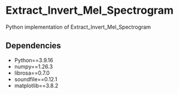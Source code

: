 # Extract_Invert_Mel_Spectrogram
Python implementation of Extract_Invert_Mel_Spectrogram

## Dependencies
- Python==3.9.16
- numpy==1.26.3
- librosa==0.7.0
- soundfile==0.12.1
- matplotlib==3.8.2